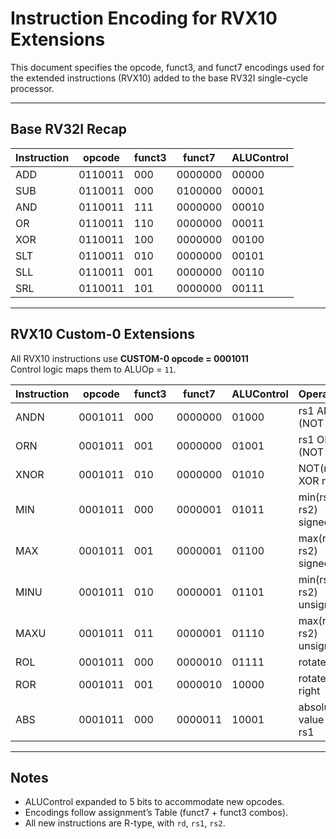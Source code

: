 # Instruction Encoding for RVX10 Extensions

This document specifies the opcode, funct3, and funct7 encodings used for the extended instructions (RVX10) added to the base RV32I single-cycle processor.

---

## Base RV32I Recap
| Instruction | opcode   | funct3 | funct7    | ALUControl |
|-------------|----------|--------|-----------|------------|
| ADD         | 0110011  | 000    | 0000000   | 00000      |
| SUB         | 0110011  | 000    | 0100000   | 00001      |
| AND         | 0110011  | 111    | 0000000   | 00010      |
| OR          | 0110011  | 110    | 0000000   | 00011      |
| XOR         | 0110011  | 100    | 0000000   | 00100      |
| SLT         | 0110011  | 010    | 0000000   | 00101      |
| SLL         | 0110011  | 001    | 0000000   | 00110      |
| SRL         | 0110011  | 101    | 0000000   | 00111      |

---

## RVX10 Custom-0 Extensions
All RVX10 instructions use **CUSTOM-0 opcode = 0001011**  
Control logic maps them to ALUOp = `11`.

| Instruction | opcode   | funct3 | funct7   | ALUControl | Operation                          |
|-------------|----------|--------|----------|------------|------------------------------------|
| ANDN        | 0001011  | 000    | 0000000  | 01000      | rs1 AND (NOT rs2)                 |
| ORN         | 0001011  | 001    | 0000000  | 01001      | rs1 OR (NOT rs2)                  |
| XNOR        | 0001011  | 010    | 0000000  | 01010      | NOT(rs1 XOR rs2)                  |
| MIN         | 0001011  | 000    | 0000001  | 01011      | min(rs1, rs2) signed              |
| MAX         | 0001011  | 001    | 0000001  | 01100      | max(rs1, rs2) signed              |
| MINU        | 0001011  | 010    | 0000001  | 01101      | min(rs1, rs2) unsigned            |
| MAXU        | 0001011  | 011    | 0000001  | 01110      | max(rs1, rs2) unsigned            |
| ROL         | 0001011  | 000    | 0000010  | 01111      | rotate left                       |
| ROR         | 0001011  | 001    | 0000010  | 10000      | rotate right                      |
| ABS         | 0001011  | 000    | 0000011  | 10001      | absolute value of rs1              |

---

## Notes
- ALUControl expanded to 5 bits to accommodate new opcodes.  
- Encodings follow assignment’s Table (funct7 + funct3 combos).  
- All new instructions are R-type, with `rd`, `rs1`, `rs2`.  
